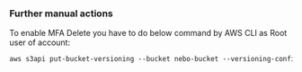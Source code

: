 

### Further manual actions
To enable MFA Delete you have to do below command by AWS CLI as Root user of account:

```md
aws s3api put-bucket-versioning --bucket nebo-bucket --versioning-configuration Status=Enabled,MFADelete=Enabled --mfa "SERIAL TOKEN"
```
